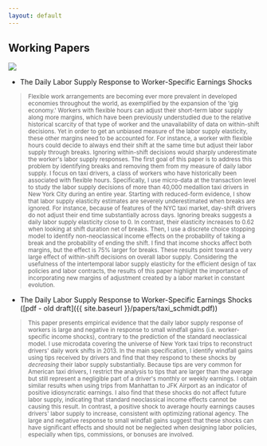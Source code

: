 ```yaml
---
layout: default
---
```


## Working Papers

<img src="{{ site.baseurl }}/images/taxi2.png" class="research-img">

-	The Daily Labor Supply Response to Worker-Specific Earnings Shocks

> <small>Flexible work arrangements are becoming ever more prevalent in developed economies throughout the world, as exemplified by the expansion of the 'gig economy.' Workers with flexible hours can adjust their short-term labor supply along more margins, which have been previously understudied due to the relative historical scarcity of that type of worker and the unavailability of data on within-shift decisions. Yet in order to get an unbiased measure of the labor supply elasticity, these other margins need to be accounted for. For instance, a worker with flexible hours could decide to always end their shift at the same time but adjust their labor supply through breaks. Ignoring within-shift decisions would sharply underestimate the worker's labor supply responses. The first goal of this paper is to address this problem by identifying breaks and removing them from my measure of daily labor supply. I focus on taxi drivers, a class of workers who have historically been associated with flexible hours. Specifically, I use micro-data at the transaction level to study the labor supply decisions of more than 40,000 medallion taxi drivers in New York City during an entire year. Starting with reduced-form evidence, I show that labor supply elasticity estimates are severely underestimated when breaks are ignored. For instance, because of features of the NYC taxi market, day-shift drivers do not adjust their end time substantially across days. Ignoring breaks suggests a daily labor supply elasticity close to 0. In contrast, their elasticity increases to 0.62 when looking at shift duration net of breaks. Then, I use a discrete choice stopping model to identify non-neoclassical income effects on the probability of taking a break and the probability of ending the shift. I find that income shocks affect both margins, but the effect is 75% larger for breaks. These results point toward a very large effect of within-shift decisions on overall labor supply. Considering the usefulness of the intertemporal labor supply elasticity for the efficient design of tax policies and labor contracts, the results of this paper highlight the importance of incorporating new margins of adjustment created by a labor market in constant evolution.</small>



-	The Daily Labor Supply Response to Worker-Specific Earnings Shocks ([pdf - old draft]({{ site.baseurl }}/papers/taxi_schmidt.pdf))

<!-- <small>This paper presents empirical evidence that the labor supply elasticity of taxi drivers can be negative in response to temporary positive earnings shocks. The observed pattern is inconsistent with the neoclassical life-cycle model of labor supply and suggests some form of behavioral preferences. To get this result, I decompose unexpected earnings variations into a market wage component and an idiosyncratic component. This differs from previous studies that assume a homogeneous labor supply effect of unexpected earnings shocks. I identify abnormally large tips from the universe of New York medallion taxi trips in 2013 and use them as a source of exogenous variation of the idiosyncratic component. I find that the negative labor supply elasticity is only observed for the idiosyncratic component; taxi drivers respond to a positive idiosyncratic shock by decreasing their labor supply by an economically significant amount. On the other hand, a positive market wage shock causes their labor supply to increase, consistent with an optimizing rational agent. While the empirical findings of this paper rejects the neoclassical model of labor supply, they cannot distinguish between competing behavioral explanations. Therefore, three broad classes of behavioral models are compared and discussed.</small>
 -->
> <small>This paper presents empirical evidence that the daily labor supply response of workers is large and negative in response to small windfall gains (i.e. worker-specific income shocks), contrary to the prediction of the standard neoclassical model. I use microdata covering the universe of New York taxi trips to reconstruct drivers' daily work shifts in 2013. In the main specification, I identify windfall gains using tips received by drivers and find that they respond to these shocks by <i>decreasing</i> their labor supply substantially. Because tips are very common for American taxi drivers, I restrict the analysis to tips that are larger than the average but still represent a negligible part of a driver's monthly or weekly earnings. I obtain similar results when using trips from Manhattan to JFK Airport as an indicator of positive idiosyncratic earnings. I also find that these shocks do not affect future labor supply, indicating that standard neoclassical income effects cannot be causing this result. In contrast, a positive shock to average hourly earnings causes drivers' labor supply to increase, consistent with optimizing rational agency. The large and negative response to small windfall gains suggest that these shocks can have significant effects and should not be neglected when designing labor policies, especially when tips, commissions, or bonuses are involved.</small>




